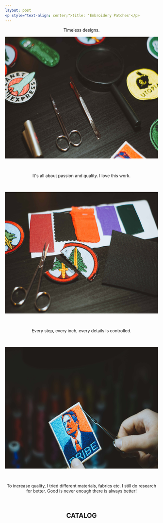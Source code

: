 ```yaml
---
layout: post
<p style="text-align: center;">title: 'Embroidery Patches'</p>
---
```

<p style="text-align: center;">Timeless designs.</p>
<p><img src="https://github.com/Kutalp/portfolio-jekyll-theme/blob/gh-pages/assets/img/projects/kutalp-01485.jpg?raw=true" alt="Workshop1" width="600" height="400" /></p>
<p>&nbsp;</p>
<p style="text-align: center;">It's all about passion and quality. I love this work.</p>
<p>&nbsp;</p>
<p><img src="https://github.com/Kutalp/portfolio-jekyll-theme/blob/gh-pages/assets/img/projects/kutalp-01489.jpg?raw=true" alt="Improve Kutalp" width="600" height="400" /></p>
<p>&nbsp;</p>
<p style="text-align: center;">Every step, every inch, every details is controlled.</p>
<p>&nbsp;</p>
<p><img src="https://github.com/Kutalp/portfolio-jekyll-theme/blob/gh-pages/assets/img/projects/kutalp-01487.jpg?raw=true" alt="Testing Kutalp" width="600" height="400" /></p>
<p>&nbsp;</p>
<p style="text-align: center;">To increase quality, I tried different materials, fabrics etc. I still do research for better. Good is never enough there is always better!</p>
<p>&nbsp;</p>
<h2 style="text-align: center;">CATALOG</h2>
<a data-pin-do="embedBoard" data-pin-board-width="500" data-pin-scale-height="1200" data-pin-scale-width="500" href="https://tr.pinterest.com/kutalpd/embroidery-patches/"></a>
